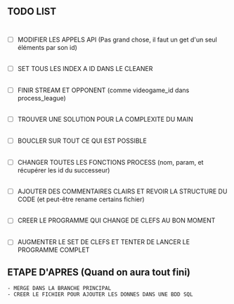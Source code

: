 ## TODO LIST<br><br>

- [ ] MODIFIER LES APPELS API (Pas grand chose, il faut un get d'un seul éléments par son id)<br><br>
-  [ ] SET TOUS LES INDEX A ID DANS LE CLEANER<br><br>
-  [ ] FINIR STREAM ET OPPONENT (comme videogame_id dans process_league)<br><br>
-  [ ] TROUVER UNE SOLUTION POUR LA COMPLEXITE DU MAIN<br><br>
-  [ ] BOUCLER SUR TOUT CE QUI EST POSSIBLE<br><br>
-  [ ] CHANGER TOUTES LES FONCTIONS PROCESS (nom, param, et récupérer les id du successeur)<br><br>
-  [ ] AJOUTER DES COMMENTAIRES CLAIRS ET REVOIR LA STRUCTURE DU CODE (et peut-être rename certains fichier)<br><br>
-  [ ] CREER LE PROGRAMME QUI CHANGE DE CLEFS AU BON MOMENT<br><br>
-  [ ] AUGMENTER LE SET DE CLEFS ET TENTER DE LANCER LE PROGRAMME COMPLET


## ETAPE D'APRES (Quand on aura tout fini)

    - MERGE DANS LA BRANCHE PRINCIPAL
    - CREER LE FICHIER POUR AJOUTER LES DONNES DANS UNE BDD SQL